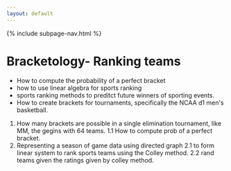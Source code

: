 ```yaml
---
layout: default
---
```

{% include subpage-nav.html %}

# Bracketology- Ranking teams
* How to compute the probability of a perfect bracket
* how to use linear algebra for sports ranking
* sports ranking methods to preditct future winners of sporting events.
* How to create brackets for tournaments, specifically the NCAA d1 men's basketball.
1. How many brackets are possible in a single elimination tournament, like MM, the gegins with 64 teams.
1.1 How to compute prob of a perfect bracket.
2. Representing  a season of game data using directed graph
2.1 to form linear system to rank sports teams using the Colley method.
2.2 rand teams given the ratings given by colley method.
